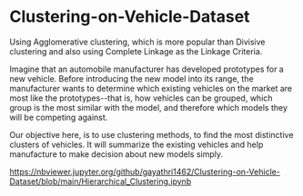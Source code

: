 # Clustering-on-Vehicle-Dataset
Using  Agglomerative clustering, which is more popular than Divisive clustering and also using Complete Linkage as the Linkage Criteria.

Imagine that an automobile manufacturer has developed prototypes for a new vehicle. Before introducing the new model into its range, the manufacturer wants to determine which existing vehicles on the market are most like the prototypes--that is, how vehicles can be grouped, which group is the most similar with the model, and therefore which models they will be competing against.

Our objective here, is to use clustering methods, to find the most distinctive clusters of vehicles. It will summarize the existing vehicles and help manufacture to make decision about new models simply.


https://nbviewer.jupyter.org/github/gayathri1462/Clustering-on-Vehicle-Dataset/blob/main/Hierarchical_Clustering.ipynb
